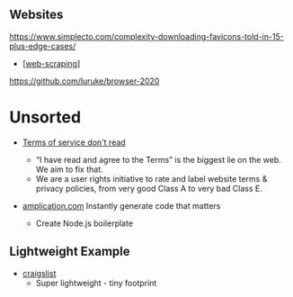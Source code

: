 Websites
--------



https://www.simplecto.com/complexity-downloading-favicons-told-in-15-plus-edge-cases/


* [[web-scraping]]


https://github.com/luruke/browser-2020


Unsorted
========

* [Terms of service don't read](https://tosdr.org/)
    * “I have read and agree to the Terms” is the biggest lie on the web. We aim to fix that.
    * We are a user rights initiative to rate and label website terms & privacy policies, from very good Class A to very bad Class E.

* [amplication.com](https://amplication.com/) Instantly generate code that matters
    * Create Node.js boilerplate

Lightweight Example
-------------------

* [craigslist](https://craigslist.org/)
    * Super lightweight - tiny footprint

[//begin]: # "Autogenerated link references for markdown compatibility"
[web-scraping]: web-scraping.md "Web Scraping"
[//end]: # "Autogenerated link references"